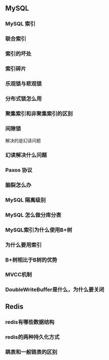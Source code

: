 ## MySQL

### MySQL 索引


### 联合索引

### 索引的坏处


### 索引碎片

### 乐观锁与悲观锁


### 分布式锁怎么用


### 聚集索引和非聚集索引的区别


### 间隙锁

解决的是幻读问题

### 幻读解决什么问题

### Paxos 协议


### 脑裂怎么办

### MySQL 隔离级别


### MySQL 怎么做分库分表


### MySQL索引为什么使用B+树


### 为什么要用索引


### B+树相比于B树的优势

### MVCC机制


### DoubleWriteBuffer是什么，为什么要关闭

## Redis
### redis有哪些数据结构


### redis的两种持久化方式


### 跳表和一般链表的区别